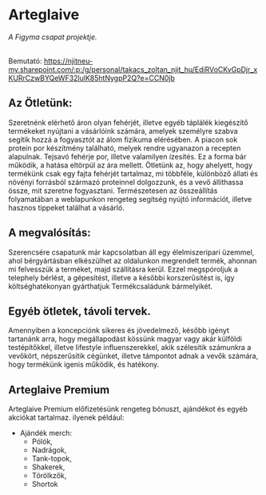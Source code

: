 
# Arteglaive
*A Figyma csapat projektje.* <br><br>

Bemutató: https://njitneu-my.sharepoint.com/:p:/g/personal/takacs_zoltan_njit_hu/EdiRVoCKvGpDjr_xKURrCzwBYQeWF32lulK85htNygpP2Q?e=CCN0jb

## Az Ötletünk:
Szeretnénk elérhető áron olyan fehérjét, illetve egyéb táplálék kiegészítő termékeket nyújtani a vásárlóink számára, amelyek személyre szabva segítik hozzá a fogyasztót az álom fizikuma elérésében. A piacon sok protein por készítmény található, melyek rendre ugyanazon a recepten alapulnak. Tejsavó fehérje por, illetve valamilyen ízesítés. Ez a forma bár működik, a hatása eltörpül az ára mellett. Ötletünk az, hogy ahelyett, hogy termékünk csak egy fajta fehérjét tartalmaz, mi többféle, különböző állati és növényi forrásból származó proteinnel dolgozzunk, és a vevő állíthassa össze, mit szeretne fogyasztani. Természetesen az összeállítás folyamatában a weblapunkon rengeteg segítség nyújtó információt, illetve hasznos tippeket találhat a vásárló.

## A megvalósítás:
Szerencsére csapatunk már kapcsolatban áll egy élelmiszeripari üzemmel, ahol bérgyártásban elkészülhet az oldalunkon megrendelt termék, ahonnan mi felvesszük a terméket, majd szállításra kerül. Ezzel megspóroljuk a telephely bérlést, a gépesítést, illetve a későbbi korszerűsítést is, így költséghatékonyan gyárthatjuk Termékcsaládunk bármelyikét.

## Egyéb ötletek, távoli tervek.
Amennyiben a koncepciónk sikeres és jövedelmező, később igényt tartanánk arra, hogy megállapodást kössünk magyar vagy akár külföldi testépítőkkel, illetve lifestyle influenszerekkel, akik szélesítik számunkra a vevőkört, népszerűsítik cégünket, illetve támpontot adnak a vevők számára, hogy termékünk igenis működik, és hatékony.

## Arteglaive Premium
Arteglaive Premium előfizetésünk rengeteg bónuszt, ajándékot és egyéb akciókat tartalmaz. ilyenek például:
- Ajándék merch: 
    - Pólók, 
    - Nadrágok, 
    - Tank-topok, 
    - Shakerek, 
    - Törölkzők, 
    - Shortok